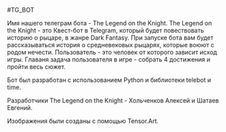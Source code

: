 #TG_BOT

Имя нашего телеграм бота - The Legend on the Knight. The Legend on the Knight - это Квест-бот в Telegram, который будет повествовать историю о рыцаре, в жанре Dark Fantasy. При запуске бота вам будет рассказываться история о средневековых рыцарях, которые воюют с родом нечести. Пользователь - это человек от которого зависит исход игры. Главаня задача пользователя в игре - собрать 4 достижения и пройти весь сюжет. 

Бот был разработан с использованием Python и библиотеки telebot и time.

Разработчики The Legend on the Knight - Хольченков Алексей и Шатаев Евгений.

Изображения были созданы с помощью Tensor.Art. 
